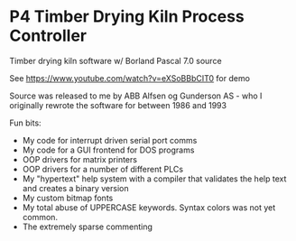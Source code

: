 # P4 Timber Drying Kiln Process Controller
Timber drying kiln software w/ Borland Pascal 7.0 source

See https://www.youtube.com/watch?v=eXSoBBbCIT0 for demo

Source was released to me by ABB Alfsen og Gunderson AS - who I originally rewrote the software for between 1986 and 1993

Fun bits:  
- My code for interrupt driven serial port comms
- My code for a GUI frontend for DOS programs
- OOP drivers for matrix printers
- OOP drivers for a number of different PLCs 
- My "hypertext" help system with a compiler that validates the help text and creates a binary version
- My custom bitmap fonts
- My total abuse of UPPERCASE keywords.  Syntax colors was not yet common.
- The extremely sparse commenting
